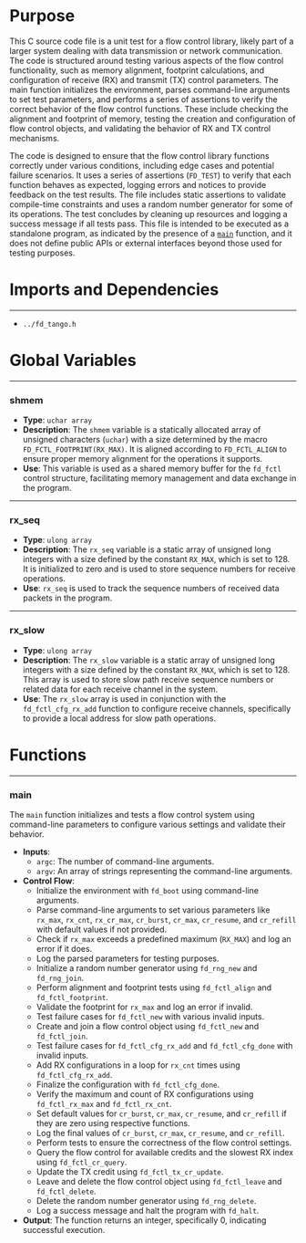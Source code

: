 # Purpose
This C source code file is a unit test for a flow control library, likely part of a larger system dealing with data transmission or network communication. The code is structured around testing various aspects of the flow control functionality, such as memory alignment, footprint calculations, and configuration of receive (RX) and transmit (TX) control parameters. The main function initializes the environment, parses command-line arguments to set test parameters, and performs a series of assertions to verify the correct behavior of the flow control functions. These include checking the alignment and footprint of memory, testing the creation and configuration of flow control objects, and validating the behavior of RX and TX control mechanisms.

The code is designed to ensure that the flow control library functions correctly under various conditions, including edge cases and potential failure scenarios. It uses a series of assertions (`FD_TEST`) to verify that each function behaves as expected, logging errors and notices to provide feedback on the test results. The file includes static assertions to validate compile-time constraints and uses a random number generator for some of its operations. The test concludes by cleaning up resources and logging a success message if all tests pass. This file is intended to be executed as a standalone program, as indicated by the presence of a [`main`](#main) function, and it does not define public APIs or external interfaces beyond those used for testing purposes.
# Imports and Dependencies

---
- `../fd_tango.h`


# Global Variables

---
### shmem
- **Type**: `uchar array`
- **Description**: The `shmem` variable is a statically allocated array of unsigned characters (`uchar`) with a size determined by the macro `FD_FCTL_FOOTPRINT(RX_MAX)`. It is aligned according to `FD_FCTL_ALIGN` to ensure proper memory alignment for the operations it supports.
- **Use**: This variable is used as a shared memory buffer for the `fd_fctl` control structure, facilitating memory management and data exchange in the program.


---
### rx\_seq
- **Type**: `ulong array`
- **Description**: The `rx_seq` variable is a static array of unsigned long integers with a size defined by the constant `RX_MAX`, which is set to 128. It is initialized to zero and is used to store sequence numbers for receive operations.
- **Use**: `rx_seq` is used to track the sequence numbers of received data packets in the program.


---
### rx\_slow
- **Type**: `ulong array`
- **Description**: The `rx_slow` variable is a static array of unsigned long integers with a size defined by the constant `RX_MAX`, which is set to 128. This array is used to store slow path receive sequence numbers or related data for each receive channel in the system.
- **Use**: The `rx_slow` array is used in conjunction with the `fd_fctl_cfg_rx_add` function to configure receive channels, specifically to provide a local address for slow path operations.


# Functions

---
### main<!-- {{#callable:main}} -->
The `main` function initializes and tests a flow control system using command-line parameters to configure various settings and validate their behavior.
- **Inputs**:
    - `argc`: The number of command-line arguments.
    - `argv`: An array of strings representing the command-line arguments.
- **Control Flow**:
    - Initialize the environment with `fd_boot` using command-line arguments.
    - Parse command-line arguments to set various parameters like `rx_max`, `rx_cnt`, `rx_cr_max`, `cr_burst`, `cr_max`, `cr_resume`, and `cr_refill` with default values if not provided.
    - Check if `rx_max` exceeds a predefined maximum (`RX_MAX`) and log an error if it does.
    - Log the parsed parameters for testing purposes.
    - Initialize a random number generator using `fd_rng_new` and `fd_rng_join`.
    - Perform alignment and footprint tests using `fd_fctl_align` and `fd_fctl_footprint`.
    - Validate the footprint for `rx_max` and log an error if invalid.
    - Test failure cases for `fd_fctl_new` with various invalid inputs.
    - Create and join a flow control object using `fd_fctl_new` and `fd_fctl_join`.
    - Test failure cases for `fd_fctl_cfg_rx_add` and `fd_fctl_cfg_done` with invalid inputs.
    - Add RX configurations in a loop for `rx_cnt` times using `fd_fctl_cfg_rx_add`.
    - Finalize the configuration with `fd_fctl_cfg_done`.
    - Verify the maximum and count of RX configurations using `fd_fctl_rx_max` and `fd_fctl_rx_cnt`.
    - Set default values for `cr_burst`, `cr_max`, `cr_resume`, and `cr_refill` if they are zero using respective functions.
    - Log the final values of `cr_burst`, `cr_max`, `cr_resume`, and `cr_refill`.
    - Perform tests to ensure the correctness of the flow control settings.
    - Query the flow control for available credits and the slowest RX index using `fd_fctl_cr_query`.
    - Update the TX credit using `fd_fctl_tx_cr_update`.
    - Leave and delete the flow control object using `fd_fctl_leave` and `fd_fctl_delete`.
    - Delete the random number generator using `fd_rng_delete`.
    - Log a success message and halt the program with `fd_halt`.
- **Output**: The function returns an integer, specifically 0, indicating successful execution.


